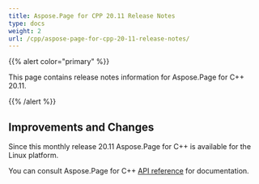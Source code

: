 ```yaml
---
title: Aspose.Page for CPP 20.11 Release Notes
type: docs
weight: 2
url: /cpp/aspose-page-for-cpp-20-11-release-notes/
---
```


{{% alert color="primary" %}}

This page contains release notes information for Aspose.Page for C++ 20.11.

{{% /alert %}}
## **Improvements and Changes**
Since this monthly release 20.11 Aspose.Page for  C++ is available for the Linux platform.


You can consult Aspose.Page for C++ [API reference](https://reference.aspose.com/page/cpp/) for documentation.

